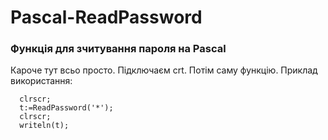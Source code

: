 # Pascal-ReadPassword
### Функція для зчитування пароля на Pascal
Кароче тут всьо просто.
Підключаєм crt.
Потім саму функцію.
Приклад використання:
```
  clrscr;
  t:=ReadPassword('*');
  clrscr;
  writeln(t);
```
